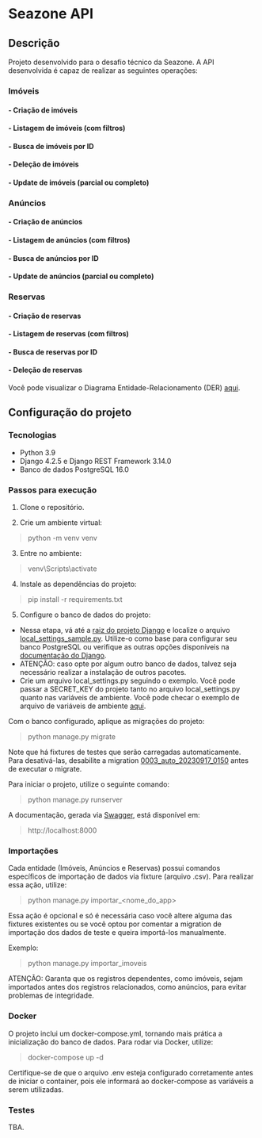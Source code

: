# Seazone API

## Descrição
Projeto desenvolvido para o desafio técnico da Seazone. A API desenvolvida é capaz de realizar as seguintes operações:

### Imóveis
#### - Criação de imóveis
#### - Listagem de imóveis (com filtros)
#### - Busca de imóveis por ID
#### - Deleção de imóveis
#### - Update de imóveis (parcial ou completo)

### Anúncios
#### - Criação de anúncios
#### - Listagem de anúncios (com filtros)
#### - Busca de anúncios por ID
#### - Update de anúncios (parcial ou completo)

### Reservas
#### - Criação de reservas
#### - Listagem de reservas (com filtros)
#### - Busca de reservas por ID
#### - Deleção de reservas

Você pode visualizar o Diagrama Entidade-Relacionamento (DER) [aqui](der.png).

## Configuração do projeto

### Tecnologias
- Python 3.9
- Django 4.2.5 e Django REST Framework 3.14.0
- Banco de dados PostgreSQL 16.0

### Passos para execução

1. Clone o repositório.

2. Crie um ambiente virtual:
> python -m venv venv

3. Entre no ambiente:
> venv\Scripts\activate

4. Instale as dependências do projeto:
> pip install -r requirements.txt

5.  Configure o banco de dados do projeto:  

* Nessa etapa, vá até a [raiz do projeto Django](seazone) e localize o arquivo [local_settings_sample.py](seazone/local_settings_sample.py). Utilize-o como base para configurar seu banco PostgreSQL ou verifique as outras opções disponíveis na [documentação do Django](https://docs.djangoproject.com/en/4.2/ref/databases/).
* ATENÇÃO: caso opte por algum outro banco de dados, talvez seja necessário realizar a instalação de outros pacotes.
* Crie um arquivo local_settings.py seguindo o exemplo. Você pode passar a SECRET_KEY do projeto tanto no arquivo local_settings.py quanto nas variáveis de ambiente. Você pode checar o exemplo de arquivo de variáveis de ambiente [aqui](.env_exemplo).

Com o banco configurado, aplique as migrações do projeto:
> python manage.py migrate

Note que há fixtures de testes que serão carregadas automaticamente. Para desativá-las, desabilite a migration [0003_auto_20230917_0150](base/migrations/0003_auto_20230917_0150.py) antes de executar o migrate.

Para iniciar o projeto, utilize o seguinte comando:
> python manage.py runserver

A documentação, gerada via [Swagger](https://swagger.io/), está disponível em:
> http://localhost:8000

### Importações
Cada entidade (Imóveis, Anúncios e Reservas) possui comandos específicos de importação de dados via fixture (arquivo .csv). Para realizar essa ação, utilize:
> python manage.py importar_<nome_do_app>

Essa ação é opcional e só é necessária caso você altere alguma das fixtures existentes ou se você optou por comentar a migration de importação dos dados de teste e queira importá-los manualmente.


Exemplo:
> python manage.py importar_imoveis

ATENÇÃO: Garanta que os registros dependentes, como imóveis, sejam importados antes dos registros relacionados, como anúncios, para evitar problemas de integridade.

### Docker
O projeto inclui um docker-compose.yml, tornando mais prática a inicialização do banco de dados. Para rodar via Docker, utilize:
> docker-compose up -d

Certifique-se de que o arquivo .env esteja configurado corretamente antes de iniciar o container, pois ele informará ao docker-compose as variáveis a serem utilizadas.

### Testes
TBA.